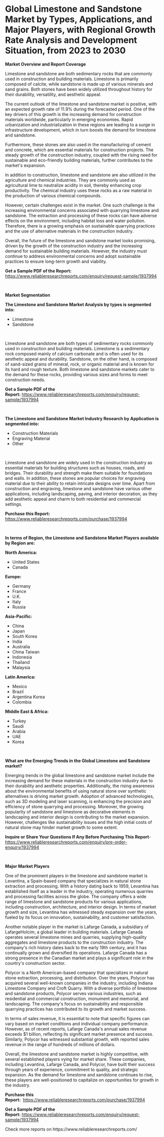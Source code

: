 <p><h1>Global Limestone and Sandstone Market by Types, Applications, and Major Players, with Regional Growth Rate Analysis and Development Situation, from 2023 to 2030</h1></p><p><strong>Market Overview and Report Coverage</strong></p>
<p><p>Limestone and sandstone are both sedimentary rocks that are commonly used in construction and building materials. Limestone is primarily composed of calcite, while sandstone is made up of various minerals and sand grains. Both stones have been widely utilized throughout history for their durability, versatility, and aesthetic appeal.</p><p>The current outlook of the limestone and sandstone market is positive, with an expected growth rate of 11.9% during the forecasted period. One of the key drivers of this growth is the increasing demand for construction materials worldwide, particularly in emerging economies. Rapid urbanization and industrialization in these regions are leading to a surge in infrastructure development, which in turn boosts the demand for limestone and sandstone.</p><p>Furthermore, these stones are also used in the manufacturing of cement and concrete, which are essential materials for construction projects. The steady growth of the construction industry, coupled with the rising need for sustainable and eco-friendly building materials, further contributes to the market's expansion.</p><p>In addition to construction, limestone and sandstone are also utilized in the agriculture and chemical industries. They are commonly used as agricultural lime to neutralize acidity in soil, thereby enhancing crop productivity. The chemical industry uses these rocks as a raw material in the production of various chemical compounds.</p><p>However, certain challenges exist in the market. One such challenge is the increasing environmental concerns associated with quarrying limestone and sandstone. The extraction and processing of these rocks can have adverse effects on the environment, including habitat loss and water pollution. Therefore, there is a growing emphasis on sustainable quarrying practices and the use of alternative materials in the construction industry.</p><p>Overall, the future of the limestone and sandstone market looks promising, driven by the growth of the construction industry and the increasing demand for sustainable building materials. However, the industry must continue to address environmental concerns and adopt sustainable practices to ensure long-term growth and viability.</p></p>
<p><strong>Get a Sample PDF of the Report:</strong> <a href="https://www.reliableresearchreports.com/enquiry/request-sample/1937994">https://www.reliableresearchreports.com/enquiry/request-sample/1937994</a></p>
<p>&nbsp;</p>
<p><strong>Market Segmentation</strong></p>
<p><strong>The Limestone and Sandstone Market Analysis by types is segmented into:</strong></p>
<p><ul><li>Limestone</li><li>Sandstone</li></ul></p>
<p>&nbsp;</p>
<p><p>Limestone and sandstone are both types of sedimentary rocks commonly used in construction and building materials. Limestone is a sedimentary rock composed mainly of calcium carbonate and is often used for its aesthetic appeal and durability. Sandstone, on the other hand, is composed of sand-sized grains of mineral, rock, or organic material and is known for its hard and rough texture. Both limestone and sandstone markets cater to the demand for these rocks, providing various sizes and forms to meet construction needs.</p></p>
<p><strong>Get a Sample PDF of the Report:</strong>&nbsp;<a href="https://www.reliableresearchreports.com/enquiry/request-sample/1937994">https://www.reliableresearchreports.com/enquiry/request-sample/1937994</a></p>
<p>&nbsp;</p>
<p><strong>The Limestone and Sandstone Market Industry Research by Application is segmented into:</strong></p>
<p><ul><li>Construction Materials</li><li>Engraving Material</li><li>Other</li></ul></p>
<p>&nbsp;</p>
<p><p>Limestone and sandstone are widely used in the construction industry as essential materials for building structures such as houses, roads, and bridges. Their durability and strength make them suitable for foundations and walls. In addition, these stones are popular choices for engraving material due to their ability to retain intricate designs over time. Apart from construction and engraving, limestone and sandstone have various other applications, including landscaping, paving, and interior decoration, as they add aesthetic appeal and charm to both residential and commercial settings.</p></p>
<p><strong>Purchase this Report:</strong>&nbsp; <a href="https://www.reliableresearchreports.com/purchase/1937994">https://www.reliableresearchreports.com/purchase/1937994</a></p>
<p>&nbsp;</p>
<p><strong>In terms of Region, the Limestone and Sandstone Market Players available by Region are:</strong></p>
<p>
    <p> <strong> North America: </strong>
        <ul>
            <li>United States</li>
            <li>Canada</li>
        </ul>
        </p> 
    <p> <strong> Europe: </strong>
        <ul>
            <li>Germany</li>
            <li>France</li>
            <li>U.K.</li>
            <li>Italy</li>
            <li>Russia</li>
        </ul>
        </p> 
    <p> <strong> Asia-Pacific: </strong>
        <ul>
            <li>China</li>
            <li>Japan</li>
            <li>South Korea</li>
            <li>India</li>
            <li>Australia</li>
            <li>China Taiwan</li>
            <li>Indonesia</li>
            <li>Thailand</li>
            <li>Malaysia</li>
        </ul>
        </p> 
    <p> <strong> Latin America: </strong>
        <ul>
            <li>Mexico</li>
            <li>Brazil</li>
            <li>Argentina Korea</li>
            <li>Colombia</li>
        </ul>
        </p> 
    <p> <strong> Middle East & Africa: </strong>
        <ul>
            <li>Turkey</li>
            <li>Saudi</li>
            <li>Arabia</li>
            <li>UAE</li>
            <li>Korea</li>
        </ul>
    </p>
    </p>
<p>&nbsp;</p>
<p><strong>What are the Emerging Trends in the Global Limestone and Sandstone market?</strong></p>
<p><p>Emerging trends in the global limestone and sandstone market include the increasing demand for these materials in the construction industry due to their durability and aesthetic properties. Additionally, the rising awareness about the environmental benefits of using natural stone over synthetic alternatives is driving market growth. Adoption of advanced technologies, such as 3D modeling and laser scanning, is enhancing the precision and efficiency of stone quarrying and processing. Moreover, the growing popularity of sandstone and limestone as decorative elements in landscaping and interior design is contributing to the market expansion. However, challenges like sustainability issues and the high initial costs of natural stone may hinder market growth to some extent.</p></p>
<p><strong>Inquire or Share Your Questions If Any Before Purchasing This Report</strong>- <a href="https://www.reliableresearchreports.com/enquiry/pre-order-enquiry/1937994">https://www.reliableresearchreports.com/enquiry/pre-order-enquiry/1937994</a></p>
<p>&nbsp;</p>
<p><strong>Major Market Players</strong></p>
<p><p>One of the prominent players in the limestone and sandstone market is Levantina, a Spain-based company that specializes in natural stone extraction and processing. With a history dating back to 1959, Levantina has established itself as a leader in the industry, operating numerous quarries and processing facilities across the globe. The company offers a wide range of limestone and sandstone products for various applications, including construction, architecture, and interior design. In terms of market growth and size, Levantina has witnessed steady expansion over the years, fueled by its focus on innovation, sustainability, and customer satisfaction.</p><p>Another notable player in the market is Lafarge Canada, a subsidiary of LafargeHolcim, a global leader in building materials. Lafarge Canada operates several limestone mines and quarries, supplying high-quality aggregates and limestone products to the construction industry. The company's rich history dates back to the early 19th century, and it has continually grown and diversified its operations. Lafarge Canada has a strong presence in the Canadian market and plays a significant role in the country's construction sector.</p><p>Polycor is a North American-based company that specializes in natural stone extraction, processing, and distribution. Over the years, Polycor has acquired several well-known companies in the industry, including Indiana Limestone Company and Croft Quarry. With a diverse portfolio of limestone and sandstone products, Polycor serves various industries, such as residential and commercial construction, monument and memorial, and landscaping. The company's focus on sustainability and responsible quarrying practices has contributed to its growth and market success.</p><p>In terms of sales revenue, it is essential to note that specific figures can vary based on market conditions and individual company performance. However, as of recent reports, Lafarge Canada's annual sales revenue exceeds $1 billion, reflecting its significant market presence and success. Similarly, Polycor has witnessed substantial growth, with reported sales revenue in the range of hundreds of millions of dollars.</p><p>Overall, the limestone and sandstone market is highly competitive, with several established players vying for market share. These companies, including Levantina, Lafarge Canada, and Polycor, have built their success through years of experience, commitment to quality, and strategic expansion. As the demand for limestone and sandstone continues to rise, these players are well-positioned to capitalize on opportunities for growth in the industry.</p></p>
<p><strong>Purchase this Report:</strong>&nbsp;&nbsp;<a href="https://www.reliableresearchreports.com/purchase/1937994">https://www.reliableresearchreports.com/purchase/1937994</a></p>
<p></p>
<p><strong>Get a Sample PDF of the Report:</strong>&nbsp;<a href="https://www.reliableresearchreports.com/enquiry/request-sample/1937994">https://www.reliableresearchreports.com/enquiry/request-sample/1937994</a></p>
<p>Check more reports on https://www.reliableresearchreports.com/</p>